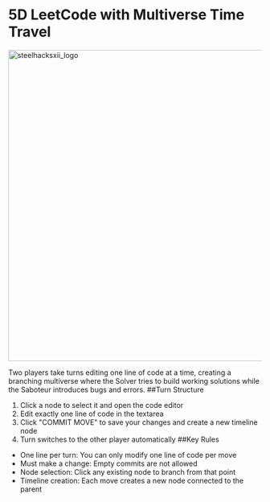 # 5D LeetCode with Multiverse Time Travel
<img width="926" height="619" alt="steelhacksxii_logo" src="https://github.com/user-attachments/assets/486b5f40-19b1-47e7-a73a-b6b78f359648" />

Two players take turns editing one line of code at a time, creating a branching multiverse where the Solver tries to build working solutions while the Saboteur introduces bugs and errors.
##Turn Structure
1. Click a node to select it and open the code editor
2. Edit exactly one line of code in the textarea
3. Click "COMMIT MOVE" to save your changes and create a new timeline node
4. Turn switches to the other player automatically
##Key Rules
* One line per turn: You can only modify one line of code per move
* Must make a change: Empty commits are not allowed
* Node selection: Click any existing node to branch from that point
* Timeline creation: Each move creates a new node connected to the parent
